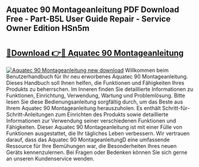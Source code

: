 ## Aquatec 90 Montageanleitung PDF Download Free - Part-B5L User Guide Repair - Service Owner Edition HSn5m

# <h2><a href="http://df7doo6.blite.top/?on=Aquatec+90+Montageanleitung">🔗Download 👉🔴 Aquatec 90 Montageanleitung</a></h2>

[![Aquatec 90 Montageanleitung new download](https://i.imgur.com/lujVjoI.png)](http://df7doo6.blite.top/?on=Aquatec+90+Montageanleitung)
Willkommen beim Benutzerhandbuch für Ihr neu erworbenes Aquatec 90 Montageanleitung. Dieses Handbuch soll Ihnen helfen, die Funktionen und Fähigkeiten Ihres Produkts zu beherrschen. Im Inneren finden Sie detaillierte Informationen zu Funktionen, Einrichtung, Verwendung, Wartung und Problemlösung. Bitte lesen Sie diese Bedienungsanleitung sorgfältig durch, um das Beste aus Ihrem Aquatec 90 Montageanleitung herauszuholen. Es enthält Schritt-für-Schritt-Anleitungen zum Einrichten des Produkts sowie detaillierte Informationen zur Verwendung seiner verschiedenen Funktionen und Fähigkeiten. Dieser Aquatec 90 Montageanleitung ist mit einer Fülle von Funktionen ausgestattet, die Ihr tägliches Leben verbessern. Wir vertrauen darauf, dass das Aquatec 90 MontageanleitungD eine umfassende Ressource für Ihre Bemühungen war, die Besonderheiten Ihres neuen Geräts kennenzulernen. Bei Fragen oder Bedenken können Sie sich gerne an unseren Kundenservice wenden.
